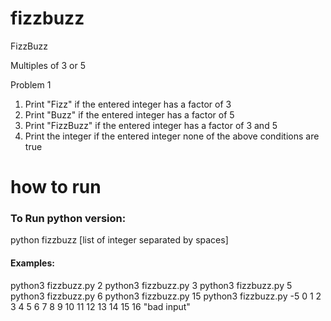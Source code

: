 # fizzbuzz

FizzBuzz

Multiples of 3 or 5

Problem 1

1. Print "Fizz" if the entered integer has a factor of 3
2. Print "Buzz" if the entered integer has a factor of 5
3. Print "FizzBuzz" if the entered integer has a factor of 3 and 5
4. Print the integer if the entered integer none of the above conditions are true


# how to run

### To Run python version:
python fizzbuzz [list of integer separated by spaces]

#### Examples:
python3 fizzbuzz.py 2
python3 fizzbuzz.py 3
python3 fizzbuzz.py 5
python3 fizzbuzz.py 6
python3 fizzbuzz.py 15
python3 fizzbuzz.py -5 0 1 2 3 4 5 6 7 8 9 10 11 12 13 14 15 16 "bad input"

